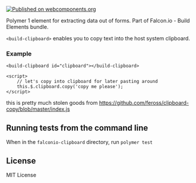 [![Published on webcomponents.org](https://img.shields.io/badge/webcomponents.org-published-blue.svg)](https://www.webcomponents.org/element/FalconSocial/falconio-clipboard)

Polymer 1 element for extracting data out of forms. Part of Falcon.io - Build Elements bundle.

`<build-clipboard>` enables you to copy text into the host system clipboard.

### Example

    <build-clipboard id="clipboard"></build-clipboard>

    <script>
        // let's copy into clipboard for later pasting around
        this.$.clipboard.copy('copy me please');
    </script>


this is pretty much stolen goods from
https://github.com/feross/clipboard-copy/blob/master/index.js
## Running tests from the command line

When in the `falconio-clipboard` directory, run `polymer test`

## License

MIT License